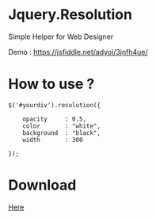 # Jquery.Resolution
Simple Helper for Web Designer

Demo : <a href="https://jsfiddle.net/adyoi/3jnfh4ue/" target="_blank">https://jsfiddle.net/adyoi/3jnfh4ue/</a>

# How to use ?

	$('#yourdiv').resolution({
	
		opacity		: 0.5,
		color		: "white",
		background	: "black",
		width		: 300
		
	});

# Download

<a href="https://github.com/adyoi/jquery.resolution/archive/master.zip" target="_blank">Here</a>
